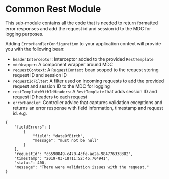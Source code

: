# Common Rest Module

This sub-module contains all the code that is needed to return formatted error responses and add the request id and session id to the MDC for logging purposes. 

Adding `ErrorHandlerConfiguration` to your application context will provide you with the following bean:

- `headerInterceptor`: Interceptor added to the provided `RestTemplate`
- `mdcWrapper`: A component wrapper around MDC
- `requestContext`: A `RequestContext` bean scoped to the request storing request ID and session ID 
- `requestIdFilter`: A filter used on incoming requests to add the provided request and session ID to the MDC for logging
- `restTemplateWithIdHeaders`: A `RestTemplate` that adds session ID and request ID headers to each request
- `errorHandler`: Controller advice that captures validation exceptions and returns an error response with field information, timestamp and request id. e.g.
```
{
    "fieldErrors": [
        {
            "field": "dateOfBirth",
            "message": "must not be null"
        }
    ],
    "requestId": "c6590849-c470-4cfe-ae2a-984776338382",
    "timestamp": "2019-03-18T11:52:46.704941",
    "status": 400,
    "message": "There were validation issues with the request."
}
```
